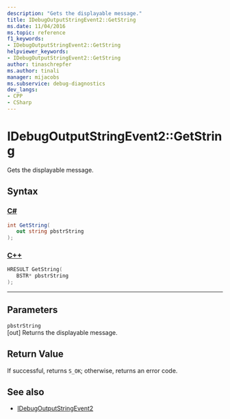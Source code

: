 ```yaml
---
description: "Gets the displayable message."
title: IDebugOutputStringEvent2::GetString
ms.date: 11/04/2016
ms.topic: reference
f1_keywords:
- IDebugOutputStringEvent2::GetString
helpviewer_keywords:
- IDebugOutputStringEvent2::GetString
author: tinaschrepfer
ms.author: tinali
manager: mijacobs
ms.subservice: debug-diagnostics
dev_langs:
- CPP
- CSharp
---
```

# IDebugOutputStringEvent2::GetString

Gets the displayable message.

## Syntax

### [C#](#tab/csharp)
```csharp
int GetString( 
   out string pbstrString
);
```
### [C++](#tab/cpp)
```cpp
HRESULT GetString( 
   BSTR* pbstrString
);
```
---

## Parameters
`pbstrString`\
[out] Returns the displayable message.

## Return Value
 If successful, returns `S_OK`; otherwise, returns an error code.

## See also
- [IDebugOutputStringEvent2](../../../extensibility/debugger/reference/idebugoutputstringevent2.md)
